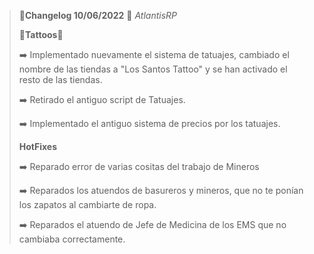 >🔴**Changelog 10/06/2022** 🔴 *AtlantisRP*
>
>
>👹**Tattoos**👹
>
>
>➡️ Implementado nuevamente el sistema de tatuajes, cambiado el nombre de las tiendas a "Los Santos Tattoo" y se han activado el resto de las tiendas.
>
>➡️ Retirado el antiguo script de Tatuajes.
>
>➡️ Implementado el antiguo sistema de precios por los tatuajes.
>
>
>
>**HotFixes**
>
>
>➡️ Reparado error de varias cositas del trabajo de Mineros
>
>➡️ Reparados los atuendos de basureros y mineros, que no te ponían los zapatos al cambiarte de ropa.
>
>➡️ Reparados el atuendo de Jefe de Medicina de los EMS que no cambiaba correctamente.
>
>

